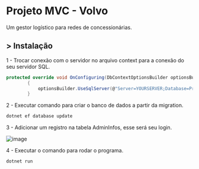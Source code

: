 # Projeto MVC - Volvo

Um gestor logístico para redes de concessionárias.

## > Instalação
1 - Trocar conexão com o servidor no arquivo context para a conexão do seu servidor SQL.
```c#
protected override void OnConfiguring(DbContextOptionsBuilder optionsBuilder)
        {
            optionsBuilder.UseSqlServer(@"Server=YOURSERVER;Database=ProjectMVC;Trusted_Connection=True;MultipleActiveResultSets=true;TrustServerCertificate=True;");
        }
```


2 - Executar comando para criar o banco de dados a partir da migration.
```bash
dotnet ef database update
```


3 - Adicionar um registro na tabela AdminInfos, esse será seu login.

![image](https://github.com/victorhtanaka/ProjectMVC/assets/131787507/fa0cc24a-4e86-4e34-aab7-a9fa49411a14)


4 - Executar o comando para rodar o programa.
```bash
dotnet run
```
